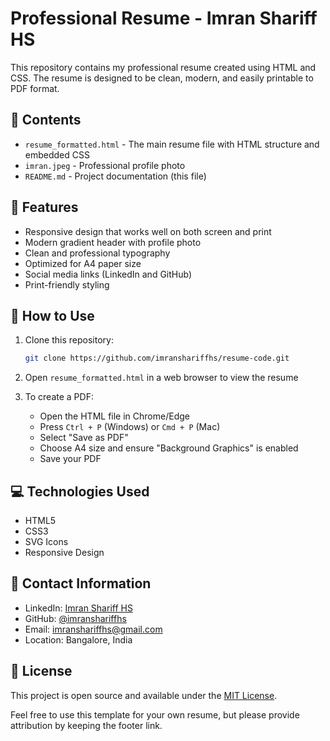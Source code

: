 # Professional Resume - Imran Shariff HS

This repository contains my professional resume created using HTML and CSS. The resume is designed to be clean, modern, and easily printable to PDF format.

## 📄 Contents

- `resume_formatted.html` - The main resume file with HTML structure and embedded CSS
- `imran.jpeg` - Professional profile photo
- `README.md` - Project documentation (this file)

## 🎨 Features

- Responsive design that works well on both screen and print
- Modern gradient header with profile photo
- Clean and professional typography
- Optimized for A4 paper size
- Social media links (LinkedIn and GitHub)
- Print-friendly styling

## 🚀 How to Use

1. Clone this repository:
   ```bash
   git clone https://github.com/imranshariffhs/resume-code.git
   ```

2. Open `resume_formatted.html` in a web browser to view the resume

3. To create a PDF:
   - Open the HTML file in Chrome/Edge
   - Press `Ctrl + P` (Windows) or `Cmd + P` (Mac)
   - Select "Save as PDF"
   - Choose A4 size and ensure "Background Graphics" is enabled
   - Save your PDF

## 💻 Technologies Used

- HTML5
- CSS3
- SVG Icons
- Responsive Design

## 📱 Contact Information

- LinkedIn: [Imran Shariff HS](https://www.linkedin.com/in/imran-shariff-h-s-a78625205/)
- GitHub: [@imranshariffhs](https://github.com/imranshariffhs)
- Email: imranshariffhs@gmail.com
- Location: Bangalore, India

## 📝 License

This project is open source and available under the [MIT License](https://opensource.org/licenses/MIT).

Feel free to use this template for your own resume, but please provide attribution by keeping the footer link. 